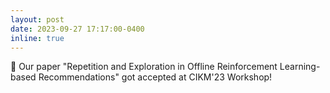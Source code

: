 ```yaml
---
layout: post
date: 2023-09-27 17:17:00-0400
inline: true
---
```


:tada: Our paper "Repetition and Exploration in Offline Reinforcement Learning-based Recommendations" got accepted at CIKM'23 Workshop!